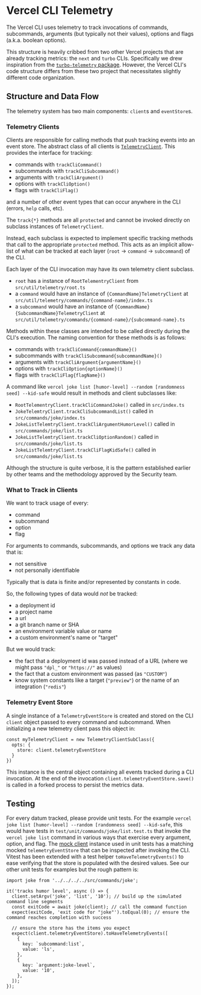 # Vercel CLI Telemetry

The Vercel CLI uses telemetry to track invocations of commands, subcommands, arguments (but typically not their values), options and flags (a.k.a. boolean options).

This structure is heavily cribbed from two other Vercel projects that are already tracking metrics: the `next` and `turbo` CLIs. Specifically we drew inspiration from the [`turbo-telemetry` package](https://github.com/vercel/turborepo/tree/main/packages/turbo-telemetry/src).
However, the Vercel CLI's code structure differs from these two project that necessitates slightly different code organization.

## Structure and Data Flow

The telemetry system has two main components: `client`s and `eventStore`s.

### Telemetry Clients

Clients are responsible for calling methods that push tracking events into an event store. The abstract class of all clients is [`TelemetryClient`](https://github.com/vercel/vercel/blob/main/packages/cli/src/util/telemetry/index.ts).
This provides the interface for tracking:

- commands with `trackCliCommand()`
- subcommands with `trackCliSubcommand()`
- arguments with `trackCliArgument()`
- options with `trackCliOption()`
- flags with `trackCliFlag()`

and a number of other event types that can occur anywhere in the CLI (errors, `help` calls, etc).

The `track{*}` methods are all `protected` and cannot be invoked directly on subclass instances of `TelemetryClient`.

Instead, each subclass is expected to implement specific tracking methods that call to the appropriate `protected` method. This acts as an implicit allow-list of what can be tracked at each layer (`root` → `command` → `subcommand`) of the CLI.

Each layer of the CLI invocation may have its own telemetry client subclass.

- `root` has a instance of `RootTelementryClient` from `src/util/telemetry/root.ts`
- a `command` would have an instance of `{CommandName}TelemetryClient` at `src/util/telemetry/commands/{command-name}/index.ts`
- a `subcommand` would have an instance of `{CommandName}{SubcommandName}TelemetryClient` at `src/util/telemetry/commands/{command-name}/{subcommand-name}.ts`

Methods within these classes are intended to be called directly during the CLI's execution. The naming convention for these methods is as follows:

- commands with `trackCliCommand{commandName}()`
- subcommands with `trackCliSubcommand{subcommandName}()`
- arguments with `trackCliArgument{argumentName}()`
- options with `trackCliOption{optionName}()`
- flags with `trackCliFlag{flagName}()`

A command like `vercel joke list [humor-level] --random [randomness seed] --kid-safe` would result in methods and client subclasses like:

- `RootTelementryClient.trackCliCommandJoke()` called in `src/index.ts`
- `JokeTelemtryClient.trackCliSubcommandList()` called in `src/commands/joke/index.ts`
- `JokeListTelemtryClient.trackCliArgumentHumorLevel()` called in `src/commands/joke/list.ts`
- `JokeListTelemtryClient.trackCliOptionRandom()` called in `src/commands/joke/list.ts`
- `JokeListTelemtryClient.trackCliFlagKidSafe()` called in `src/commands/joke/list.ts`

Although the structure is quite verbose, it is the pattern established earlier by other teams and the methodology approved by the Security team.

### What to Track in Clients

We want to track usage of every:

- command
- subcommand
- option
- flag

For arguments to commands, subcommands, and options we track any data that is:

- not sensitive
- not personally identifiable

Typically that is data is finite and/or represented by constants in code.

So, the following types of data would _not_ be tracked:

- a deployment id
- a project name
- a url
- a git branch name or SHA
- an environment variable value or name
- a custom environment's name or "target"

But we would track:

- the fact that a deployment id was passed instead of a URL (where we might pass `"dpl_"` or `"https://"` as values)
- the fact that a custom environment was passed (as `"CUSTOM"`)
- know system constants like a target (`"preview"`) or the name of an integration (`"redis"`)

### Telemetry Event Store

A single instance of a `TelemetryEventStore` is created and stored on the CLI `client` object passed to every command and subcommand. When initializing a new telemetry client pass this object in:

```
const myTelemetryClient = new TelemetryClientSubClass({
  opts: {
    store: client.telemetryEventStore
  }
})
```

This instance is the central object containing all events tracked during a CLI invocation. At the end of the invocation `client.telemetryEventStore.save()` is called in a forked process to persist the metrics data.

## Testing

For every datum tracked, please provide unit tests. For the example `vercel joke list [humor-level] --random [randomness seed] --kid-safe`,
this would have tests in `test/unit/commands/joke/list.test.ts` that invoke the `vercel joke list` command in various ways that exercise every argument, option, and flag.
The [mock client](https://github.com/vercel/vercel/blob/main/packages/cli/test/mocks/client.ts) instance used in unit tests has a matching mocked `telemetryEventStore` that can be inspected
after invoking the CLI. Vitest has been extended with a test helper `toHaveTelemetryEvents()` to ease verifying that the store is populated with the desired values. See our other unit tests for examples
but the rough pattern is:

```
import joke from '../../../../src/commands/joke';

it('tracks humor level', async () => {
  client.setArgv('joke', 'list', '10'); // build up the simulated command line segments
  const exitCode = await joke(client); // call the command function
  expect(exitCode, 'exit code for "joke"').toEqual(0); // ensure the command reaches completion with success

  // ensure the store has the items you expect
  expect(client.telemetryEventStore).toHaveTelemetryEvents([
    {
      key: `subcommand:list`,
      value: 'ls',
    },
    {
      key: `argument:joke-level`,
      value: '10',
    },
  ]);
});
```
